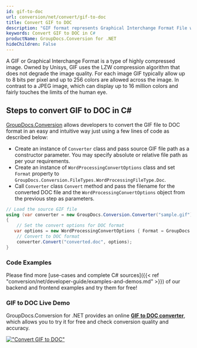 ```yaml
---
id: gif-to-doc
url: conversion/net/convert/gif-to-doc
title: Convert GIF to DOC
description: "GIF format represents Graphical Interchange Format File with .gif extension. Learn how to convert GIF to DOC file programmatically in C# language using GroupDocs.Conversion for .NET library."
keywords: Convert GIF to DOC in C#
productName: GroupDocs.Conversion for .NET
hideChildren: False
---
```


A GIF or Graphical Interchange Format is a type of highly compressed image. Owned by Unisys, GIF uses the LZW compression algorithm that does not degrade the image quality. For each image GIF typically allow up to 8 bits per pixel and up to 256 colors are allowed across the image. In contrast to a JPEG image, which can display up to 16 million colors and fairly touches the limits of the human eye.

## Steps to convert GIF to DOC in C#

[GroupDocs.Conversion](https://products.groupdocs.com/conversion/net) allows developers to convert the GIF file to DOC format in an easy and intuitive way just using a few lines of code as described below:

* Create an instance of `Converter` class and pass source GIF file path as a constructor parameter. You may specify absolute or relative file path as per your requirements. 
* Create an instance of `WordProcessingConvertOptions` class and set `Format` property to `GroupDocs.Conversion.FileTypes.WordProcessingFileType.Doc`.
* Call `Converter` class `Convert` method and pass the filename for the converted DOC file and the `WordProcessingConvertOptions` object from the previous step as parameters.

```csharp
// Load the source GIF file
using (var converter = new GroupDocs.Conversion.Converter("sample.gif"))
{
    // Set the convert options for DOC format
   var options = new WordProcessingConvertOptions { Format = GroupDocs.Conversion.FileTypes.WordProcessingFileType.Doc };
    // Convert to DOC format
    converter.Convert("converted.doc", options);
}
```

### Code Examples

Please find more [use-cases and complete C# sources]({{< ref "conversion/net/developer-guide/examples-and-demos.md" >}}) of our backend and frontend examples and try them for free!

### GIF to DOC Live Demo

GroupDocs.Conversion for .NET provides an online [**GIF to DOC converter**](https://products.groupdocs.app/conversion/gif-to-doc), which allows you to try it for free and check conversion quality and accuracy.

[!["Convert GIF to DOC"](conversion/net/images/convert-to-doc/convert-gif-to-doc.png)](https://products.groupdocs.app/conversion/gif-to-doc)
